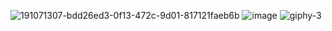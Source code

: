 ![191071307-bdd26ed3-0f13-472c-9d01-817121faeb6b](https://user-images.githubusercontent.com/117805904/225572172-0a46553d-da65-47df-8cd7-2db6da5c295d.gif)
![image](https://user-images.githubusercontent.com/117805904/225574992-df15433a-b48f-4456-906b-a991d806822b.jpg)
![giphy-3](https://user-images.githubusercontent.com/117805904/225580385-741d5b2e-0cc3-4405-b579-115cfbc2b295.gif)
